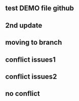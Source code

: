 ## test DEMO file github



## 2nd update


## moving to branch
## conflict issues1
## conflict issues2
## no conflict 